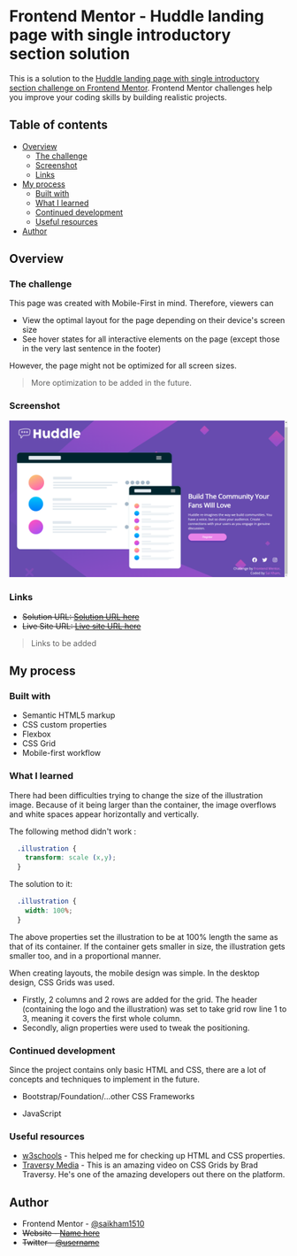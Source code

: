 # Frontend Mentor - Huddle landing page with single introductory section solution

This is a solution to the [Huddle landing page with single introductory section challenge on Frontend Mentor](https://www.frontendmentor.io/challenges/huddle-landing-page-with-a-single-introductory-section-B_2Wvxgi0). Frontend Mentor challenges help you improve your coding skills by building realistic projects. 

## Table of contents

- [Overview](#overview)
  - [The challenge](#the-challenge)
  - [Screenshot](#screenshot)
  - [Links](#links)
- [My process](#my-process)
  - [Built with](#built-with)
  - [What I learned](#what-i-learned)
  - [Continued development](#continued-development)
  - [Useful resources](#useful-resources)
- [Author](#author)

## Overview

### The challenge

This page was created with Mobile-First in mind. Therefore, viewers can

- View the optimal layout for the page depending on their device's screen size
- See hover states for all interactive elements on the page (except those in the very last sentence in the footer)

However, the page might not be optimized for all screen sizes. 

> More optimization to be added in the future.

### Screenshot

![](images/Huddle%20landing%20page%20Screenshot.png)

### Links

- ~~Solution URL: [Solution URL here](https://solution-url.com)~~
- ~~Live Site URL: [Live site URL here](https://live-site-url.com)~~

> Links to be added 

## My process

### Built with

- Semantic HTML5 markup
- CSS custom properties
- Flexbox
- CSS Grid
- Mobile-first workflow

### What I learned

There had been difficulties trying to change the size of the illustration image. Because of it being larger than the container, the image overflows and white spaces appear horizontally and vertically. 

The following method didn't work :

```css
  .illustration {
    transform: scale (x,y);
  }
```
The solution to it:
```css
  .illustration {
    width: 100%;
  }
```
The above properties set the illustration to be at 100% length the same as that of its container. If the container gets smaller in size, the illustration gets smaller too, and in a proportional manner.

When creating layouts, the mobile design was simple.
In the desktop design, CSS Grids was used.
- Firstly, 2 columns and 2 rows are added for the grid. The header (containing the logo and the illustration) was set to take grid row line 1 to 3, meaning it covers the first whole column. 
- Secondly, align properties were used to tweak the positioning.

### Continued development

Since the project contains only basic HTML and CSS, there are a lot of concepts and techniques to implement in the future. 

- Bootstrap/Foundation/...other CSS Frameworks

- JavaScript

### Useful resources

- [w3schools](https://www.w3schools.com/) - This helped me for checking up HTML and CSS properties.
- [Traversy Media](https://www.youtube.com/watch?v=0xMQfnTU6oo&t=889s) - This is an amazing video on CSS Grids by Brad Traversy. He's one of the amazing developers out there on the platform.

## Author

- Frontend Mentor - [@saikham1510](https://www.frontendmentor.io/profile/saikham1510)
- ~~Website - [Name here](https://www.site.com)~~
- ~~Twitter - [@username](https://www.twitter.com/username)~~